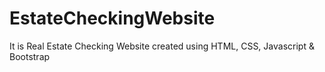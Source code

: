 # EstateCheckingWebsite
It is Real Estate Checking Website created using HTML, CSS, Javascript &amp; Bootstrap
